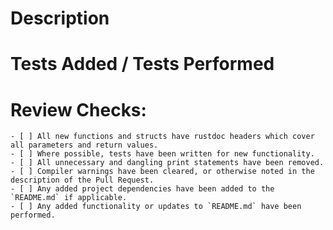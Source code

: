 # Description

# Tests Added / Tests Performed

# Review Checks:
    - [ ] All new functions and structs have rustdoc headers which cover all parameters and return values.
    - [ ] Where possible, tests have been written for new functionality. 
    - [ ] All unnecessary and dangling print statements have been removed. 
    - [ ] Compiler warnings have been cleared, or otherwise noted in the description of the Pull Request.
    - [ ] Any added project dependencies have been added to the `README.md` if applicable.
    - [ ] Any added functionality or updates to `README.md` have been performed.
    